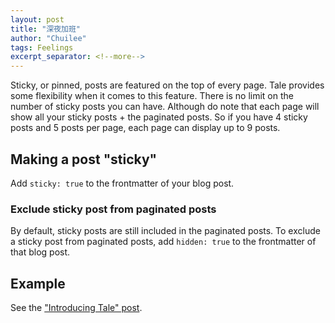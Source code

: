 ```yaml
---
layout: post
title: "深夜加班"
author: "Chuilee"
tags: Feelings
excerpt_separator: <!--more-->
---
```


Sticky, or pinned, posts are featured on the top of every page. Tale provides some flexibility when it comes to this feature.<!--more--> There is no limit on the number of sticky posts you can have. Although do note that each page will show all your sticky posts + the paginated posts. So if you have 4 sticky posts and 5 posts per page, each page can display up to 9 posts.

## Making a post "sticky"

Add `sticky: true` to the frontmatter of your blog post.

### Exclude sticky post from paginated posts

By default, sticky posts are still included in the paginated posts. To exclude a sticky post from paginated posts, add `hidden: true` to the frontmatter of that blog post.

## Example

See the ["Introducing Tale" post](https://github.com/chesterhow/tale/blob/master/_posts/2017-03-29-introducing-tale.md).

